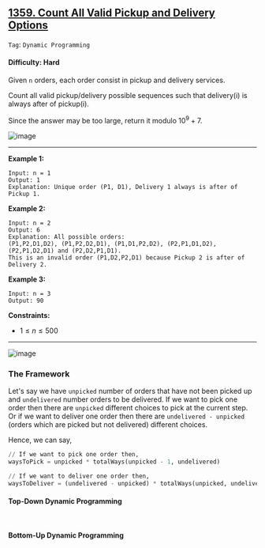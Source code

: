 ## [1359. Count All Valid Pickup and Delivery Options](https://leetcode.com/problems/count-all-valid-pickup-and-delivery-options/)

```Tag```: ```Dynamic Programming```

#### Difficulty: Hard

Given ```n``` orders, each order consist in pickup and delivery services. 

Count all valid pickup/delivery possible sequences such that delivery(i) is always after of pickup(i). 

Since the answer may be too large, return it modulo $10^{9} + 7$.

![image](https://github.com/quananhle/Python/assets/35042430/2d24b79d-b614-49dc-a4b5-2c7033681fd0)

---

__Example 1:__
```
Input: n = 1
Output: 1
Explanation: Unique order (P1, D1), Delivery 1 always is after of Pickup 1.
```

__Example 2:__
```
Input: n = 2
Output: 6
Explanation: All possible orders: 
(P1,P2,D1,D2), (P1,P2,D2,D1), (P1,D1,P2,D2), (P2,P1,D1,D2), (P2,P1,D2,D1) and (P2,D2,P1,D1).
This is an invalid order (P1,D2,P2,D1) because Pickup 2 is after of Delivery 2.
```

__Example 3:__
```
Input: n = 3
Output: 90
```

__Constraints:__

- $1 \le n \le 500$

--- 

![image](https://leetcode.com/problems/count-all-valid-pickup-and-delivery-options/Figures/1359/Slide1.PNG)

### The Framework

Let's say we have ```unpicked``` number of orders that have not been picked up and ```undelivered``` number orders to be delivered.
If we want to pick one order then there are ```unpicked``` different choices to pick at the current step. Or if we want to deliver one order then there are ```undelivered - unpicked``` (orders which are picked but not delivered) different choices.

Hence, we can say,

```Python
// If we want to pick one order then,
waysToPick = unpicked * totalWays(unpicked - 1, undelivered)

// If we want to deliver one order then,    
waysToDeliver = (undelivered - unpicked) * totalWays(unpicked, undelivered - 1)
```

#### Top-Down Dynamic Programming

```Python

```

```Python

```

#### Bottom-Up Dynamic Programming

```Python

```

```Python

```
